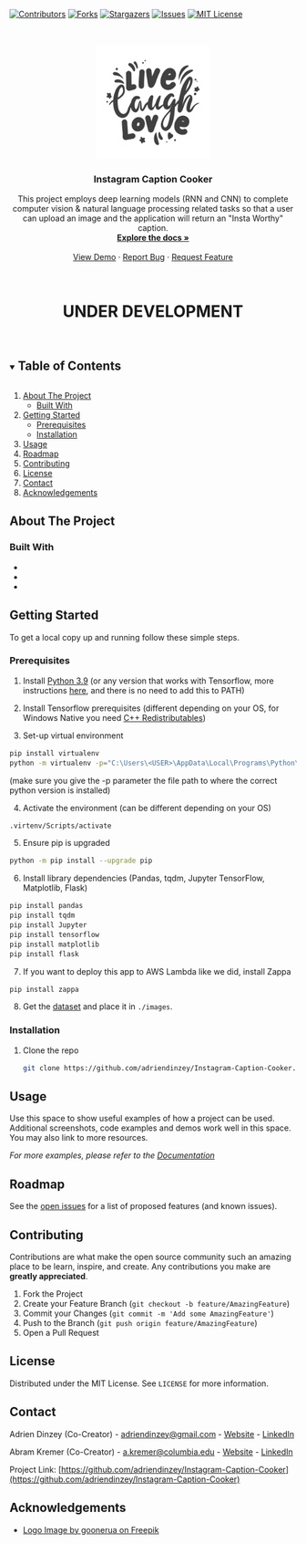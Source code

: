 [![Contributors][contributors-shield]][contributors-url]
[![Forks][forks-shield]][forks-url]
[![Stargazers][stars-shield]][stars-url]
[![Issues][issues-shield]][issues-url]
[![MIT License][license-shield]][license-url]



<!-- PROJECT LOGO -->
<br />
<p align="center">
  <a href="https://github.com/adriendinzey/Instagram-Caption-Cooker">
    <img src="images/logo.jpg" alt="Logo" width="200" height="200">
  </a>

  <h3 align="center">Instagram Caption Cooker</h3>

  <p align="center">
    This project employs deep learning models (RNN and CNN) to complete computer vision & natural language processing related tasks so that a user can upload an image and the application will return an "Insta Worthy" caption.
    <br />
    <a href="https://github.com/adriendinzey/Instagram-Caption-Cooker"><strong>Explore the docs »</strong></a>
    <br />
    <br />
    <a href="https://github.com/adriendinzey/Instagram-Caption-Cooker">View Demo</a>
    ·
    <a href="https://github.com/adriendinzey/Instagram-Caption-Cooker/issues">Report Bug</a>
    ·
    <a href="https://github.com/adriendinzey/Instagram-Caption-Cooker/issues">Request Feature</a>
  </p>
</p>
<br>
<p>
  <h1 align="center"> <strong>
  UNDER DEVELOPMENT
  </strong>
  </h1>
</p>
<br>

<!-- TABLE OF CONTENTS -->
<details open="open">
  <summary><h2 style="display: inline-block">Table of Contents</h2></summary>
  <ol>
    <li>
      <a href="#about-the-project">About The Project</a>
      <ul>
        <li><a href="#built-with">Built With</a></li>
      </ul>
    </li>
    <li>
      <a href="#getting-started">Getting Started</a>
      <ul>
        <li><a href="#prerequisites">Prerequisites</a></li>
        <li><a href="#installation">Installation</a></li>
      </ul>
    </li>
    <li><a href="#usage">Usage</a></li>
    <li><a href="#roadmap">Roadmap</a></li>
    <li><a href="#contributing">Contributing</a></li>
    <li><a href="#license">License</a></li>
    <li><a href="#contact">Contact</a></li>
    <li><a href="#acknowledgements">Acknowledgements</a></li>
  </ol>
</details>



<!-- ABOUT THE PROJECT -->
## About The Project


### Built With

* []()
* []()
* []()



<!-- GETTING STARTED -->
## Getting Started

To get a local copy up and running follow these simple steps.

### Prerequisites

1. Install [Python 3.9](https://www.python.org/downloads/release/python-3913/) (or any version that works with Tensorflow, more instructions [here](https://www.tensorflow.org/install), and there is no need to add this to PATH)

2. Install Tensorflow prerequisites (different depending on your OS, for Windows Native you need [C++ Redistributables](https://learn.microsoft.com/en-us/cpp/windows/latest-supported-vc-redist?view=msvc-170))

3. Set-up virtual environment
  ```sh
  pip install virtualenv
  python -m virtualenv -p="C:\Users\<USER>\AppData\Local\Programs\Python\Python39\python.Exe" .virtenv 
  ```
  (make sure you give the -p parameter the file path to where the correct python version is installed)

4. Activate the environment (can be different depending on your OS)
  ```sh
  .virtenv/Scripts/activate
  ```

5. Ensure pip is upgraded
  ```sh
  python -m pip install --upgrade pip
  ```

6. Install library dependencies (Pandas, tqdm, Jupyter TensorFlow, Matplotlib, Flask)
  ```sh
  pip install pandas
  pip install tqdm
  pip install Jupyter
  pip install tensorflow
  pip install matplotlib
  pip install flask
  ```

7. If you want to deploy this app to AWS Lambda like we did, install Zappa
  ```sh
  pip install zappa
  ```

8. Get the [dataset](https://www.kaggle.com/datasets/prithvijaunjale/instagram-images-with-captions) and place it in `./images`.

### Installation

1. Clone the repo

   ```sh
   git clone https://github.com/adriendinzey/Instagram-Caption-Cooker.git
   ```




<!-- USAGE EXAMPLES -->
## Usage

Use this space to show useful examples of how a project can be used. Additional screenshots, code examples and demos work well in this space. You may also link to more resources.

_For more examples, please refer to the [Documentation](https://example.com)_



<!-- ROADMAP -->
## Roadmap

See the [open issues](https://github.com/adriendinzey/Instagram-Caption-Cooker/issues) for a list of proposed features (and known issues).



<!-- CONTRIBUTING -->
## Contributing

Contributions are what make the open source community such an amazing place to be learn, inspire, and create. Any contributions you make are **greatly appreciated**.

1. Fork the Project
2. Create your Feature Branch (`git checkout -b feature/AmazingFeature`)
3. Commit your Changes (`git commit -m 'Add some AmazingFeature'`)
4. Push to the Branch (`git push origin feature/AmazingFeature`)
5. Open a Pull Request



<!-- LICENSE -->
## License

Distributed under the MIT License. See `LICENSE` for more information.



<!-- CONTACT -->
## Contact

Adrien Dinzey (Co-Creator) - adriendinzey@gmail.com - [Website](http://adriendinzey.github.io/) - [LinkedIn](https://www.linkedin.com/in/adriendinzey/)

Abram Kremer (Co-Creator) - a.kremer@columbia.edu - [Website](https://abramkremer.github.io/) - [LinkedIn](https://www.linkedin.com/in/abramkremer/)

Project Link: [https://github.com/adriendinzey/Instagram-Caption-Cooker](https://github.com/adriendinzey/Instagram-Caption-Cooker)



<!-- ACKNOWLEDGEMENTS -->
## Acknowledgements

* [Logo Image by goonerua on Freepik](https://www.freepik.com/free-vector/live-laugh-love-lettering-phrase-valentine-day-greeting-card-isolated-white_15128710.htm#query=live%20laugh%20love&position=5&from_view=keyword)






<!-- MARKDOWN LINKS & IMAGES -->
<!-- https://www.markdownguide.org/basic-syntax/#reference-style-links -->
[contributors-shield]: https://img.shields.io/github/contributors/adriendinzey/Instagram-Caption-Cooker.svg?style=for-the-badge
[contributors-url]: https://github.com/adriendinzey/Instagram-Caption-Cooker/graphs/contributors
[forks-shield]: https://img.shields.io/github/forks/adriendinzey/Instagram-Caption-Cooker.svg?style=for-the-badge
[forks-url]: https://github.com/adriendinzey/Instagram-Caption-Cooker/network/members
[stars-shield]: https://img.shields.io/github/stars/adriendinzey/Instagram-Caption-Cooker.svg?style=for-the-badge
[stars-url]: https://github.com/adriendinzey/Instagram-Caption-Cooker/stargazers
[issues-shield]: https://img.shields.io/github/issues/adriendinzey/Instagram-Caption-Cooker.svg?style=for-the-badge
[issues-url]: https://github.com/adriendinzey/Instagram-Caption-Cooker/issues
[license-shield]: https://img.shields.io/github/license/adriendinzey/Instagram-Caption-Cooker.svg?style=for-the-badge
[license-url]: https://github.com/adriendinzey/Instagram-Caption-Cooker/blob/master/LICENSE.txt
